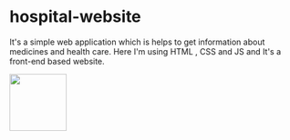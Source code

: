 # hospital-website
It's a simple web application which is helps to get information about medicines and health care. Here I'm using HTML , CSS and JS and It's  a front-end based website.

<img src="C:\Users\hareesh\Pictures\Screenshots\img1.jpeg"  height="100">
